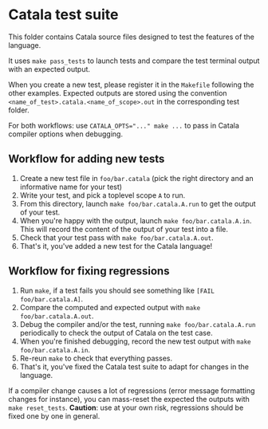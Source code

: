 # Catala test suite

This folder contains Catala source files designed to test the features of the 
language.

It uses `make pass_tests` to launch tests and compare the test terminal output
with an expected output.

When you create a new test, please register it in the `Makefile` following the 
other examples. Expected outputs are stored using the convention 
`<name_of_test>.catala.<name_of_scope>.out` in the corresponding test folder.

For both workflows: use `CATALA_OPTS="..." make ...` to pass in Catala compiler
options when debugging.

## Workflow for adding new tests

1. Create a new test file in `foo/bar.catala` (pick the right directory and 
   an informative name for your test)
2. Write your test, and pick a toplevel scope `A` to run.
3. From this directory, launch `make foo/bar.catala.A.run` to get the output of
   your test.
4. When you're happy with the output, launch `make foo/bar.catala.A.in`. This 
   will record the content of the output of your test into a file.
5. Check that your test pass with `make foo/bar.catala.A.out`.
6. That's it, you've added a new test for the Catala language!


## Workflow for fixing regressions

1. Run `make`, if a test fails you should see something like 
   `[FAIL foo/bar.catala.A]`.
2. Compare the computed and expected output with `make foo/bar.catala.A.out`.
3. Debug the compiler and/or the test, running `make foo/bar.catala.A.run` 
   periodically to check the output of Catala on the test case.
4. When you're finished debugging, record the new test output with 
   `make foo/bar.catala.A.in`.
5. Re-reun `make` to check that everything passes.
6. That's it, you've fixed the Catala test suite to adapt for changes in the 
   language.

If a compiler change causes a lot of regressions (error message formatting changes
for instance), you can mass-reset the expected the outputs with `make reset_tests`.
**Caution**: use at your own risk, regressions should be fixed one by one in 
general.